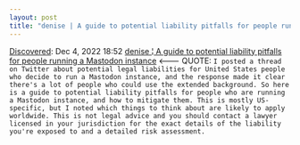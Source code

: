```yaml
---
layout: post
title: "denise | A guide to potential liability pitfalls for people running a Mastodon instance"
---
```

[Discovered](http://rolandtanglao.com/2020/07/29/p1-blogthis-checkvist-list-links-to-blog/): Dec 4, 2022 18:52 [denise ¦ A guide to potential liability pitfalls for people running a Mastodon instance](https://denise.dreamwidth.org/91757.html) <--- QUOTE: `I posted a thread on Twitter about potential legal liabilities for United States people who decide to run a Mastodon instance, and the response made it clear there's a lot of people who could use the extended background. So here is a guide to potential liability pitfalls for people who are running a Mastodon instance, and how to mitigate them. This is mostly US-specific, but I noted which things to think about are likely to apply worldwide. This is not legal advice and you should contact a lawyer licensed in your jurisdiction for the exact details of the liability you're exposed to and a detailed risk assessment.`

